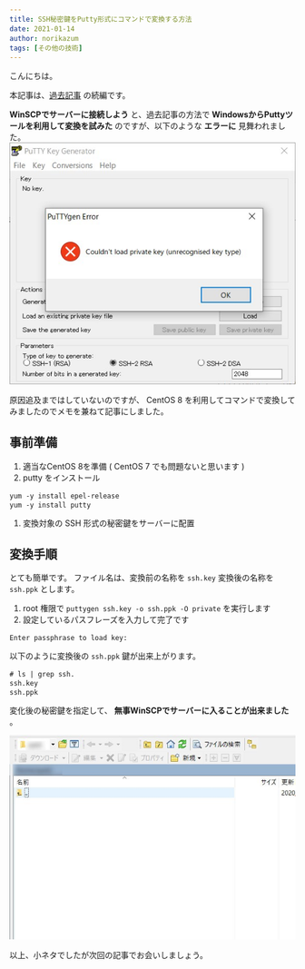 ```yaml
---
title: SSH秘密鍵をPutty形式にコマンドで変換する方法
date: 2021-01-14
author: norikazum
tags: [その他の技術]
---
```


こんにちは。

本記事は、[過去記事](https://mseeeen.msen.jp/convert-ssh-secret-key-from-rsa-to-putty/) の続編です。

**WinSCPでサーバーに接続しよう** と、過去記事の方法で **WindowsからPuttyツールを利用して変換を試みた** のですが、以下のような **エラーに** 見舞われました。
![](images/how-to-convert-ssh-private-key-to-putty-format-with-command-1.jpg)

原因追及まではしていないのですが、 CentOS 8 を利用してコマンドで変換してみましたのでメモを兼ねて記事にしました。

## 事前準備

1. 適当なCentOS 8を準備 ( CentOS 7 でも問題ないと思います )
1. putty をインストール
```
yum -y install epel-release
yum -y install putty
```
1. 変換対象の SSH 形式の秘密鍵をサーバーに配置

## 変換手順

とても簡単です。
ファイル名は、変換前の名称を `ssh.key` 変換後の名称を `ssh.ppk` とします。

1. root 権限で `puttygen ssh.key -o ssh.ppk -O private` を実行します
1. 設定しているパスフレーズを入力して完了です

```
Enter passphrase to load key: 
```

以下のように変換後の `ssh.ppk` 鍵が出来上がります。

```
# ls | grep ssh.
ssh.key
ssh.ppk
```

変化後の秘密鍵を指定して、 **無事WinSCPでサーバーに入ることが出来ました** 。

![](images/how-to-convert-ssh-private-key-to-putty-format-with-command-2.jpg)

以上、小ネタでしたが次回の記事でお会いしましょう。